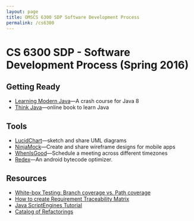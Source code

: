 ```yaml
---
layout: page
title: OMSCS 6300 SDP Software Development Process
permalink: /cs6300
---
```


# CS 6300 SDP - Software Development Process (Spring 2016)

## Getting Ready
- [Learning Modern Java](http://www.informit.com/store/learning-modern-java-livelessons-video-training-downloadable-9780134383569)&mdash;A crash course for Java 8
- [Think Java](http://greenteapress.com/thinkjava6/html/index.html)&mdash;online book to learn Java

## Tools
- [LucidChart](https://www.lucidchart.com)&mdash;sketch and share UML diagrams
- [NinjaMock](https://ninjamock.com)&mdash;Create and share wireframe designs for mobile apps
- [WhenIsGood](http://whenisgood.net)&mdash;Schedule a meeting across different timezones
- [Redex](http://fbredex.com)&mdash;An android bytecode optimizer.

## Resources
- [White-box Testing: Branch coverage vs. Path coverage](http://testersthoughtsuncombed.blogspot.my/2013/02/statement-coverage-vs-branch-coverage.html)
- [How to create Requirement Traceability Matrix](http://www.guru99.com/traceability-matrix.html)
- [Java ScriptEngines Tutorial](http://www.java2s.com/Tutorial/Java/0120__Development/Passvalueandgetreturnvaluefromscript.htm)
- [Catalog of Refactorings](http://refactoring.com/catalog/)
